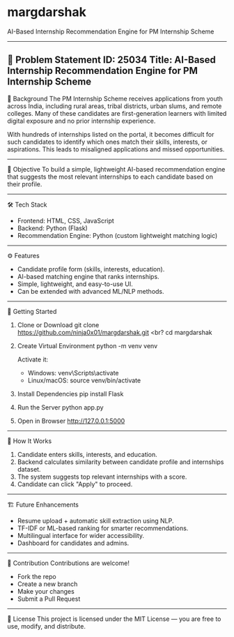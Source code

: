 margdarshak
============

AI-Based Internship Recommendation Engine for PM Internship Scheme

--------------------------------------------------
📌 Problem Statement ID: 25034
Title: AI-Based Internship Recommendation Engine for PM Internship Scheme
--------------------------------------------------

🧭 Background
The PM Internship Scheme receives applications from youth across India, including rural areas, tribal districts, urban slums, and remote colleges. Many of these candidates are first-generation learners with limited digital exposure and no prior internship experience.

With hundreds of internships listed on the portal, it becomes difficult for such candidates to identify which ones match their skills, interests, or aspirations. This leads to misaligned applications and missed opportunities.

--------------------------------------------------
🎯 Objective
To build a simple, lightweight AI-based recommendation engine that suggests the most relevant internships to each candidate based on their profile.

--------------------------------------------------
🛠️ Tech Stack
- Frontend: HTML, CSS, JavaScript
- Backend: Python (Flask)
- Recommendation Engine: Python (custom lightweight matching logic)

--------------------------------------------------
⚙️ Features
- Candidate profile form (skills, interests, education).
- AI-based matching engine that ranks internships.
- Simple, lightweight, and easy-to-use UI.
- Can be extended with advanced ML/NLP methods.

--------------------------------------------------

🚀 Getting Started

1. Clone or Download
   git clone https://github.com/ninja0x01/margdarshak.git
   <br?
   cd margdarshak

3. Create Virtual Environment
   python -m venv venv

   Activate it:
   - Windows: venv\Scripts\activate
   - Linux/macOS: source venv/bin/activate

4. Install Dependencies
   pip install Flask

5. Run the Server
   python app.py

6. Open in Browser
   http://127.0.0.1:5000

--------------------------------------------------
📡 How It Works
1. Candidate enters skills, interests, and education.
2. Backend calculates similarity between candidate profile and internships dataset.
3. The system suggests top relevant internships with a score.
4. Candidate can click "Apply" to proceed.

--------------------------------------------------
🏗️ Future Enhancements
- Resume upload + automatic skill extraction using NLP.
- TF-IDF or ML-based ranking for smarter recommendations.
- Multilingual interface for wider accessibility.
- Dashboard for candidates and admins.

--------------------------------------------------
🤝 Contribution
Contributions are welcome!
- Fork the repo
- Create a new branch
- Make your changes
- Submit a Pull Request

--------------------------------------------------
📄 License
This project is licensed under the MIT License — you are free to use, modify, and distribute.
